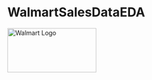# WalmartSalesDataEDA
<img src="https://upload.wikimedia.org/wikipedia/commons/thumb/4/48/Walmart_logo.svg/1024px-Walmart_logo.svg.png" alt="Walmart Logo" width="200" height="100">

